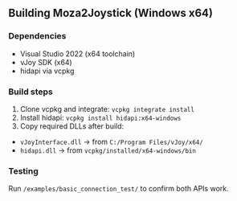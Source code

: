 ## Building Moza2Joystick (Windows x64)

### Dependencies
- Visual Studio 2022 (x64 toolchain)
- vJoy SDK (x64)
- hidapi via vcpkg

### Build steps
1. Clone vcpkg and integrate: `vcpkg integrate install`
2. Install hidapi: `vcpkg install hidapi:x64-windows`
3. Copy required DLLs after build:
- `vJoyInterface.dll` &rarr; from `C:/Program Files/vJoy/x64/`
- `hidapi.dll` &rarr; from `vcpkg/installed/x64-windows/bin`

### Testing
Run `/examples/basic_connection_test/` to confirm both APIs work.
